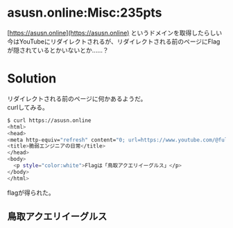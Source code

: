 # asusn.online:Misc:235pts
[https://asusn.online](https://asusn.online) というドメインを取得したらしい  
今はYouTubeにリダイレクトされるが、リダイレクトされる前のページにFlagが隠されているとかいないとか......？  

# Solution
リダイレクトされる前のページに何かあるようだ。  
curlしてみる。  
```bash
$ curl https://asusn.online
<html>
<head>
<meta http-equiv="refresh" content="0; url=https://www.youtube.com/@full-weak-engineer">
<title>脆弱エンジニアの日常</title>
</head>
<body>
  <p style="color:white">Flagは「鳥取アクエリイーグルス」</p>
</body>
</html>
```
flagが得られた。  

## 鳥取アクエリイーグルス